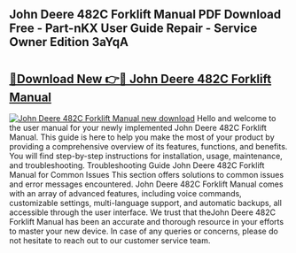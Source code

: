 ## John Deere 482C Forklift Manual PDF Download Free - Part-nKX User Guide Repair - Service Owner Edition 3aYqA

# <h2><a href="http://bc9519.oget.top/?id=John+Deere+482C+Forklift+Manual">🔗Download New 👉🔴 John Deere 482C Forklift Manual</a></h2>

[![John Deere 482C Forklift Manual new download](https://i.imgur.com/5g1atiW.png)](http://bc9519.oget.top/?id=John+Deere+482C+Forklift+Manual)
Hello and welcome to the user manual for your newly implemented John Deere 482C Forklift Manual. This guide is here to help you make the most of your product by providing a comprehensive overview of its features, functions, and benefits. You will find step-by-step instructions for installation, usage, maintenance, and troubleshooting. Troubleshooting Guide John Deere 482C Forklift Manual for Common Issues This section offers solutions to common issues and error messages encountered. John Deere 482C Forklift Manual comes with an array of advanced features, including voice commands, customizable settings, multi-language support, and automatic backups, all accessible through the user interface. We trust that theJohn Deere 482C Forklift Manual has been an accurate and thorough resource in your efforts to master your new device. In case of any queries or concerns, please do not hesitate to reach out to our customer service team.
